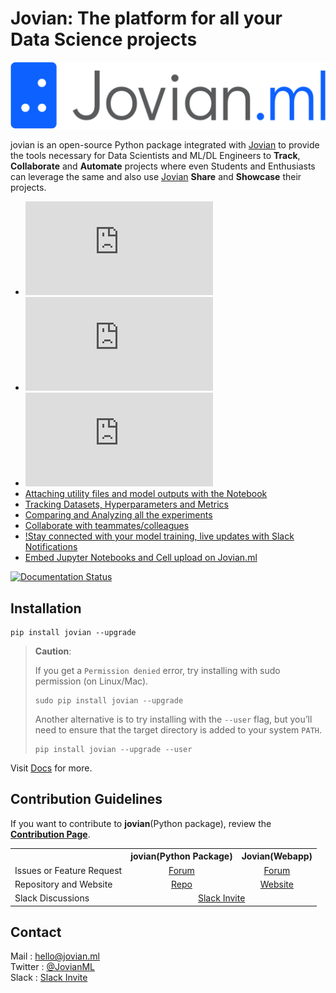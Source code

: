 # Jovian: The platform for all your Data Science projects

![](/docs/jvn_full_logo.png)

jovian is an open-source Python package integrated with [Jovian](https://jovian.ml/?utm_source=github) to provide the tools necessary for Data Scientists and ML/DL Engineers to **Track**, **Collaborate** and **Automate** projects where even Students and Enthusiasts can leverage the same and also use [Jovian](https://jovian.ml/?utm_source=github) **Share** and **Showcase** their projects.

- ![Upload and share Jupyter Notebooks](https://docs.jovian.ml/en/latest/user-guide/02-upload.html)
- ![Reproduce Notebooks from Jovian](https://docs.jovian.ml/en/latest/user-guide/03-reproduce.html)
- ![Notebooks as version, view Diffs between versions](https://docs.jovian.ml/en/latest/user-guide/04-version.html)
- [Attaching utility files and model outputs with the Notebook](https://docs.jovian.ml/en/latest/user-guide/05-attach.html)
- [Tracking Datasets, Hyperparameters and Metrics](https://docs.jovian.ml/en/latest/user-guide/06-track.html)
- [Comparing and Analyzing all the experiments](https://docs.jovian.ml/en/latest/user-guide/07-compare.html)
- [Collaborate with teammates/colleagues](https://docs.jovian.ml/en/latest/user-guide/08-collaborate.html)
- [!Stay connected with your model training, live updates with Slack Notifications](https://docs.jovian.ml/en/latest/user-guide/09-integrations.html)
- [Embed Jupyter Notebooks and Cell upload on Jovian.ml](https://docs.jovian.ml/en/latest/user-guide/10-embed.html)

[![Documentation Status](https://readthedocs.org/projects/jovian-py/badge/?version=latest)](https://jovian-py.readthedocs.io/en/latest/?badge=latest)

## Installation

```
pip install jovian --upgrade
```

> **Caution**:
>
> If you get a `Permission denied` error, try installing with sudo permission (on Linux/Mac).
>
> ```
> sudo pip install jovian --upgrade
> ```
>
> Another alternative is to try installing with the `--user` flag, but you’ll need to ensure that the target directory is added to your system `PATH`.
>
> ```
> pip install jovian --upgrade --user
> ```

Visit [Docs](https://jovian-py.readthedocs.io) for more.

## Contribution Guidelines

If you want to contribute to **jovian**(Python package), review the [**Contribution Page**](https://github.com/JovianML/jovian-py/blob/master/CONTRIBUTING.md).

<table>
    <tr>
        <th> </th>
        <th>jovian(Python Package)</th>
        <th>Jovian(Webapp)</th>
    </tr>
    <tr>
        <td>Issues or Feature Request</td>
        <td align="center"> <a href="https://github.com/JovianML/jovian-py/issues">Forum</a> </td>
        <td align="center"> <a href="https://github.com/JovianML/jovian-support/issues">Forum</a> </td>
    </tr>
    <tr>
        <td>Repository and Website</td>
        <td align="center"> <a href="https://github.com/JovianML">Repo</a> </td>
        <td align="center"> <a href="https://jovian.ml/?utm_source=github">Website</a> </td>
    </tr>
    <tr>
        <td>Slack Discussions</td>
        <td align="center" colspan=2> <a href="https://bit.ly/jovian-users">Slack Invite</a> </td>
    </tr>
</table>

## Contact

Mail : hello@jovian.ml
<br>
Twitter : [@JovianML](https://twitter.com/JovianML)
<br>
Slack : [Slack Invite](https://bit.ly/jovian-users)
